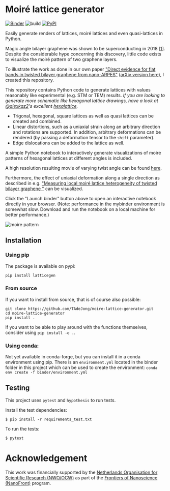 # Moiré lattice generator
[![Binder](https://mybinder.org/badge_logo.svg)](https://mybinder.org/v2/gh/TAdeJong/moire-lattice-generator/HEAD?urlpath=lab)
![build](https://github.com/TAdeJong/moire-lattice-generator/workflows/build/badge.svg)
[![PyPI](https://img.shields.io/pypi/v/latticegen)](https://pypi.org/project/latticegen/)

Easily generate renders of lattices, moiré lattices and even quasi-lattices in Python.

Magic angle bilayer graphene was shown to be superconducting in 2018 [[1](https://doi.org/10.1038/nature26160)]. 
Despite the considerable hype concerning this discovery, little code exists to visualize the moiré pattern of two graphene layers.

To illustrate the work as done in our own paper ["Direct evidence for flat bands in twisted bilayer graphene from nano-ARPES"](https://www.nature.com/articles/s41567-020-01041-x) ([arXiv version here](https://arxiv.org/abs/2002.02289)), I created this repository.

This repository contains Python code to generate lattices with values reasonably like experimental (e.g. STM or TEM) results.
*If you are looking to generate more schematic like hexagonal lattice drawings, have a look at [@alexkaz2](https://github.com/alexkaz2)'s excellent [hexalattice](https://github.com/alexkaz2/hexalattice).*

- Trigonal, hexagonal, square lattices as well as quasi lattices can be created and combined.
- Linear distortions, such as a uniaxial strain along an arbitrary direction and rotations are supported. In addition, arbitrary deformations can be rendered (by passing a deformation tensor to the `shift` parameter).
- Edge dislocations can be added to the lattice as well.

A simple Python notebook to interactively generate visualizations of moire patterns of hexagonal lattices at different angles is included.

A high resolution resulting movie of varying twist angle can be found [here](https://www.youtube.com/watch?v=c4n1pMsDNaU).

Furthermore, the effect of uniaxial deformation along a single direction as described in e.g. ["Measuring local moiré lattice heterogeneity of twisted bilayer graphene
"](https://doi.org/10.1103/PhysRevResearch.3.013153) can be visualized.

Click the "Launch binder" button above to open an interactive notebook directly in your browser. (Note: performance in the mybinder environment is somewhat slow. Download and run the notebook on a local machine for better performance.)

![moire pattern](https://repository-images.githubusercontent.com/292806144/bd108280-7081-11eb-8e03-2018853e1909)

## Installation 

### Using pip

The package is available on pypi:

```bash
pip install latticegen
```


### From source
If you want to install from source, that is of course also possible:

```
git clone https://github.com/TAdeJong/moire-lattice-generator.git
cd moire-lattice-generator
pip install .
```

If you want to be able to play around with the functions themselves, consider using `pip install -e .`.

### Using conda:

Not yet available in conda-forge, but you can install it in a conda environment using pip. There is an `environment.yml` located in the binder folder in this project which can be used to create the environment:
`conda env create -f binder/environment.yml`

## Testing

This project uses `pytest` and `hypothesis` to run tests.

Install the test dependencies:

```
$ pip install -r requirements_test.txt
```
To run the tests:

```
$ pytest
```


# Acknowledgement

This work was financially supported by the [Netherlands Organisation for Scientific Research (NWO/OCW)](https://www.nwo.nl/en/science-enw) as part of the [Frontiers of Nanoscience (NanoFront)](https://www.universiteitleiden.nl/en/research/research-projects/science/frontiers-of-nanoscience-nanofront) program.

